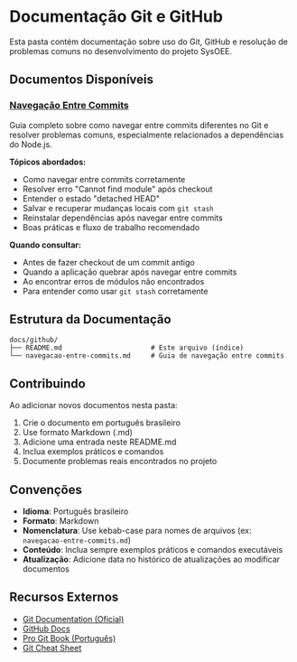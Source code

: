 # Documentação Git e GitHub

Esta pasta contém documentação sobre uso do Git, GitHub e resolução de problemas comuns no desenvolvimento do projeto SysOEE.

## Documentos Disponíveis

### [Navegação Entre Commits](./navegacao-entre-commits.md)

Guia completo sobre como navegar entre commits diferentes no Git e resolver problemas comuns, especialmente relacionados a dependências do Node.js.

**Tópicos abordados:**
- Como navegar entre commits corretamente
- Resolver erro "Cannot find module" após checkout
- Entender o estado "detached HEAD"
- Salvar e recuperar mudanças locais com `git stash`
- Reinstalar dependências após navegar entre commits
- Boas práticas e fluxo de trabalho recomendado

**Quando consultar:**
- Antes de fazer checkout de um commit antigo
- Quando a aplicação quebrar após navegar entre commits
- Ao encontrar erros de módulos não encontrados
- Para entender como usar `git stash` corretamente

## Estrutura da Documentação

```
docs/github/
├── README.md                      # Este arquivo (índice)
└── navegacao-entre-commits.md     # Guia de navegação entre commits
```

## Contribuindo

Ao adicionar novos documentos nesta pasta:

1. Crie o documento em português brasileiro
2. Use formato Markdown (.md)
3. Adicione uma entrada neste README.md
4. Inclua exemplos práticos e comandos
5. Documente problemas reais encontrados no projeto

## Convenções

- **Idioma**: Português brasileiro
- **Formato**: Markdown
- **Nomenclatura**: Use kebab-case para nomes de arquivos (ex: `navegacao-entre-commits.md`)
- **Conteúdo**: Inclua sempre exemplos práticos e comandos executáveis
- **Atualização**: Adicione data no histórico de atualizações ao modificar documentos

## Recursos Externos

- [Git Documentation (Oficial)](https://git-scm.com/doc)
- [GitHub Docs](https://docs.github.com)
- [Pro Git Book (Português)](https://git-scm.com/book/pt-br/v2)
- [Git Cheat Sheet](https://education.github.com/git-cheat-sheet-education.pdf)

